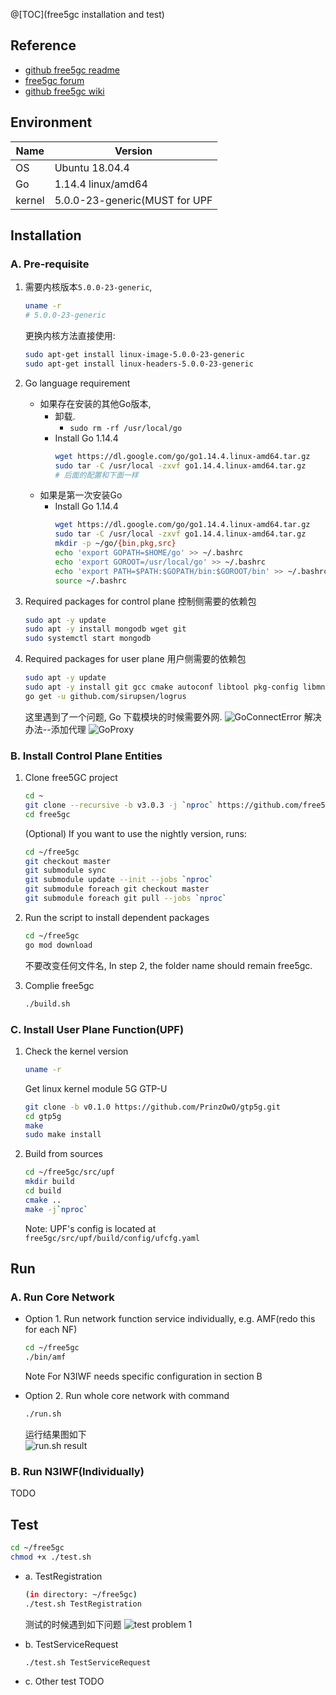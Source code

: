 @[TOC](free5gc installation and test)


## Reference
- [github free5gc readme]
- [free5gc forum]
- [github free5gc wiki]


## Environment
| Name   | Version                       |
|--------|-------------------------------|
| OS     | Ubuntu 18.04.4                |
| Go     | 1.14.4 linux/amd64            |
| kernel | 5.0.0-23-generic(MUST for UPF |


## Installation

### A. Pre-requisite

1. 需要内核版本`5.0.0-23-generic`, 
    ```bash
    uname -r
    # 5.0.0-23-generic
    ```
    更换内核方法直接使用:
    ```bash
    sudo apt-get install linux-image-5.0.0-23-generic
    sudo apt-get install linux-headers-5.0.0-23-generic
    ```

2. Go language requirement
    - 如果存在安装的其他Go版本, 
        - 卸载.
            - `sudo rm -rf /usr/local/go`
        - Install Go 1.14.4
            ```bash
            wget https://dl.google.com/go/go1.14.4.linux-amd64.tar.gz
            sudo tar -C /usr/local -zxvf go1.14.4.linux-amd64.tar.gz
            # 后面的配置和下面一样
            ```
    - 如果是第一次安装Go
        - Install Go 1.14.4
            ```bash
            wget https://dl.google.com/go/go1.14.4.linux-amd64.tar.gz
            sudo tar -C /usr/local -zxvf go1.14.4.linux-amd64.tar.gz
            mkdir -p ~/go/{bin,pkg,src}
            echo 'export GOPATH=$HOME/go' >> ~/.bashrc
            echo 'export GOROOT=/usr/local/go' >> ~/.bashrc
            echo 'export PATH=$PATH:$GOPATH/bin:$GOROOT/bin' >> ~/.bashrc
            source ~/.bashrc
            
            ```

3. Required packages for control plane 控制侧需要的依赖包
    ```bash
    sudo apt -y update
    sudo apt -y install mongodb wget git
    sudo systemctl start mongodb
    ```

4. Required packages for user plane 用户侧需要的依赖包
    ```bash
    sudo apt -y update
    sudo apt -y install git gcc cmake autoconf libtool pkg-config libmnl-dev libyaml-dev
    go get -u github.com/sirupsen/logrus
    ```
    这里遇到了一个问题, Go 下载模块的时候需要外网. 
    ![GoConnectError]
    解决办法--添加代理
    ![GoProxy]

### B. Install Control Plane Entities

1. Clone free5GC project
    ```bash
    cd ~
    git clone --recursive -b v3.0.3 -j `nproc` https://github.com/free5gc/free5gc.git
    cd free5gc
    ```
    (Optional) If you want to use the nightly version, runs:
    ```bash
    cd ~/free5gc
    git checkout master
    git submodule sync
    git submodule update --init --jobs `nproc`
    git submodule foreach git checkout master
    git submodule foreach git pull --jobs `nproc`
    ```

2. Run the script to install dependent packages
    ```bash
    cd ~/free5gc
    go mod download
    ```
    不要改变任何文件名, In step 2, the folder name should remain free5gc.

3. Complie free5gc 
    ```bash
    ./build.sh
    ```


### C. Install User Plane Function(UPF)

1. Check the kernel version
    ```bash
    uname -r
    
    ```
    Get linux kernel module 5G GTP-U
    ```bash
    git clone -b v0.1.0 https://github.com/PrinzOwO/gtp5g.git
    cd gtp5g
    make
    sudo make install
    ```

2. Build from sources
    ```bash
    cd ~/free5gc/src/upf
    mkdir build
    cd build
    cmake ..
    make -j`nproc`
    ```
    Note: UPF's config is located at
    `free5gc/src/upf/build/config/ufcfg.yaml`


## Run

### A. Run Core Network

- Option 1. Run network function service individually, e.g. AMF(redo this for 
    each NF)
    ```bash
    cd ~/free5gc
    ./bin/amf
    ```
    Note For N3IWF needs specific configuration in section B

- Option 2. Run whole core network with command
    ```bash
    ./run.sh
    ```
    运行结果图如下\
    ![run.sh result]


### B. Run N3IWF(Individually)
TODO


## Test
```bash
cd ~/free5gc
chmod +x ./test.sh
```

- a. TestRegistration
    ```bash
    (in directory: ~/free5gc)
    ./test.sh TestRegistration
    ```
    测试的时候遇到如下问题
    ![test problem 1]

- b. TestServiceRequest
    ```bash
    ./test.sh TestServiceRequest
    ```

- c. Other test
    TODO


[github free5gc readme]: https://github.com/free5gc/free5gc
[github free5gc wiki]: https://github.com/free5gc/free5gc/wiki
[free5gc forum]: https://forum.free5gc.org/

[GoConnectError]: https://img-blog.csdnimg.cn/20200729220042935.png
[GoProxy]: https://img-blog.csdnimg.cn/2020072921594552.png?x-oss-process=image/watermark,type_ZmFuZ3poZW5naGVpdGk,shadow_10,text_aHR0cHM6Ly9ibG9nLmNzZG4ubmV0L3UwMTE3NDUyMjg=,size_16,color_FFFFFF,t_70
[run.sh result]: https://img-blog.csdnimg.cn/20200730082921761.png?x-oss-process=image/watermark,type_ZmFuZ3poZW5naGVpdGk,shadow_10,text_aHR0cHM6Ly9ibG9nLmNzZG4ubmV0L3UwMTE3NDUyMjg=,size_16,color_FFFFFF,t_70
[test problem 1]: https://img-blog.csdnimg.cn/20200730083612439.png?x-oss-process=image/watermark,type_ZmFuZ3poZW5naGVpdGk,shadow_10,text_aHR0cHM6Ly9ibG9nLmNzZG4ubmV0L3UwMTE3NDUyMjg=,size_16,color_FFFFFF,t_70#pic_center

